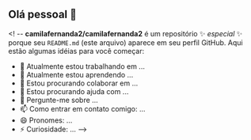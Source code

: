 ## Olá pessoal 👋
<! --
**camilafernanda2/camilafernanda2** é um repositório ✨ _especial_ ✨ porque seu `README.md` (este arquivo) aparece em seu perfil GitHub.
Aqui estão algumas idéias para você começar:
- 🔭 Atualmente estou trabalhando em ...
- 🌱 Atualmente estou aprendendo ...
- 👯 Estou procurando colaborar em ...
- 🤔 Estou procurando ajuda com ...
- 💬 Pergunte-me sobre ...
- 📫 Como entrar em contato comigo: ...
- 😄 Pronomes: ...
- ⚡ Curiosidade: ...
-->
